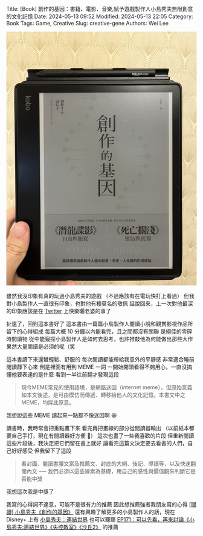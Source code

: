 Title: [Book] 創作的基因：書籍、電影、音樂,賦予遊戲製作人小島秀夫無限創意的文化記憶
Date: 2024-05-13 09:52
Modified: 2024-05-13 22:05
Category: Book
Tags: Game, Creative
Slug: creative-gene
Authors: Wei Lee

![creative-gene](/images/books/creative-gene.jpg)

<!--more-->

雖然我沒印象有真的玩過小島秀夫的遊戲
（不過應該有在電玩快打上看過）
但我對小島製作人一直很有印象，也對他有種莫名的敬佩
話說回來，上一次對他最深的印象應該是在 [Twitter](https://twitter.com/Kojima_Hideo/status/1670520011482603521) 上快樂曬老婆的事了

扯遠了，回到這本書好了
這本書由一篇篇小島製作人閱讀小說和觀賞影視作品所留下的心得組成
每篇大概 10 分鐘以內能看完，且之間都沒有關聯
是絕佳的零碎時間讀物
從中能窺探小島製作人是如何去思考，也許推敲他為何能做出那些大作
果然大量閱讀是必須的呢（笑

這本書讀下來還蠻輕鬆、舒服的
每次閱讀都能帶給我意外的平靜感
非常適合睡前閱讀靜下心來
倒是裡面有用到 MEME 一詞
一開始開頭看得不夠用心，一直沒搞懂他要表達的是什麼
看到一半往前翻才發現這段

> 現今MEME常見的使用語境，是網路迷因（internet meme），但原始意義如本文後述，是可由模仿而傳遞、轉移給他人的文化記憶。本書文中之MEME，均採此原意。

我想說這些 MEME 讀起來一點都不像迷因啊 😆

讀書時，我時常會把重點畫下來
看完再把畫線的部分從閱讀器輸出
（以前紙本都要自己手打，現在有閱讀器好方便 🙌）
這次也畫了一些我喜歡的片段
但重新閱讀這些片段後，我決定把它們留在書上就好
讓看完這篇文決定要去看書的人們，自己好好感受
但我留下了這段

> 看封面、閱讀書腰文案及推薦文、封底的大綱、後記、導讀等，以及快速翻閱內文 ── 我們必須以這些線索為基礎，用自己的感性與價值觀來判斷它是否能中獎

我想這次我是中獎了

我寫的心得詞不達意，可能不是很有力的推薦
因此想推薦強者我朋友寫的心得 [[閱讀] 小島秀夫《創作的基因》](https://lankudot.airfishlab.com/blog/2023-10-the-gifted-gene-and-my-lovable-memes/)
還有興趣了解更多的小島製作人的話，現在 Disney+ 上有 [小島秀夫：連結世界](https://www.disneyplus.com/en-tw/movies/hideo-kojima-connecting-worlds/5J9EpUmPgTfG)
也可以聽聽 [EP171：可以先看，再來討論《小島秀夫:連結世界》《失控教室》《沙丘2》](https://neildrinkmilk.firstory.io/episodes/clt9hqqvz17kp01zzc5je5edw) 的推薦
